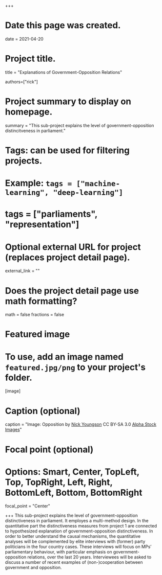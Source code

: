 +++
# Date this page was created.
date = 2021-04-20

# Project title.
title = "Explanations of Government-Opposition Relations"

authors=["rick"]

# Project summary to display on homepage.
summary = "This sub-project explains the level of government-opposition distincitveness in parliament."

# Tags: can be used for filtering projects.
# Example: `tags = ["machine-learning", "deep-learning"]`
# tags = ["parliaments", "representation"]

# Optional external URL for project (replaces project detail page).
external_link = ""

# Does the project detail page use math formatting?
math = false
fractions = false

# Featured image
# To use, add an image named `featured.jpg/png` to your project's folder. 
[image]
  # Caption (optional)
  caption = "Image: Opposition by [Nick Youngson](http://www.nyphotographic.com/ ) CC BY-SA 3.0 [Alpha Stock Images](http://alphastockimages.com/ )"
  
  # Focal point (optional)
  # Options: Smart, Center, TopLeft, Top, TopRight, Left, Right, BottomLeft, Bottom, BottomRight
  focal_point = "Center"

  
+++
This sub-project explains the level of government-opposition distinctiveness in parliament. It employes a multi-method design. In the quantitative part the distinctiveness measures from project 1 are connected to hypothesized explanation of government-opposition distinctiveness. In order to better understand the causal mechanisms, the quantitative analyses will be complemented by elite interviews with (former) party politicians in the four country cases. These interviews will focus on MPs’ parliamentary behaviour, with particular emphasis on government-opposition relations, over the last 20 years. Interviewees will be asked to discuss a number of recent examples of (non-)cooperation between government and opposition. 

